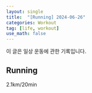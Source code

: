 ```yaml
---
layout: single
title:  "[Running] 2024-06-26"
categories: Workout
tag: [life, workout]
use_math: false
---
```


이 글은 일상 운동에 관한 기록입니다.

## Running

2.1km/20min
